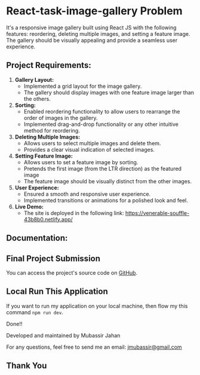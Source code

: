 # React-task-image-gallery Problem

It's a responsive image gallery built using React JS with the following features: reordering, deleting multiple images, and setting a feature image. The gallery should be visually appealing and provide a seamless user experience.

## Project Requirements:

1. **Gallery Layout:**
   - Implemented a grid layout for the image gallery.
   - The gallery should display images with one feature image larger than the others.
2. **Sorting:**
   - Enabled reordering functionality to allow users to rearrange the order of images in the gallery.
   - Implemented drag-and-drop functionality or any other intuitive method for reordering.
3. **Deleting Multiple Images:**
   - Allows users to select multiple images and delete them.
   - Provides a clear visual indication of selected images.
4. **Setting Feature Image:**
   - Allows users to set a feature image by sorting.
   - Pretends the first image (from the LTR direction) as the featured image
   - The feature image should be visually distinct from the other images.
5. **User Experience:**
   - Ensured a smooth and responsive user experience.
   - Implemented transitions or animations for a polished look and feel.
6. **Live Demo:**
   - The site is deployed in the following link: https://venerable-souffle-43b8b0.netlify.app/
  

## Documentation:

 ## Final Project Submission

You can access the project's source code on [GitHub](https://github.com/mubassirjahan/React-task-image-gallery).

## Local Run This Application

If you  want to run my application on your local machine, then flow my this command ```npm run dev```.  

Done!!


Developed and maintained by Mubassir Jahan

For any questions, feel free to send me an email: jmubassir@gmail.com

## Thank You
  

   
